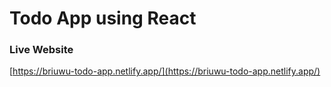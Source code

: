 # Todo App using React

### Live Website
[https://briuwu-todo-app.netlify.app/](https://briuwu-todo-app.netlify.app/)
